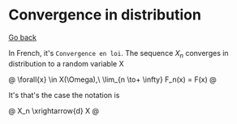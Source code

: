 # Convergence in distribution

[Go back](..#convergence)

In French, it's `Convergence en loi`.
The sequence $X_n$ converges in distribution to
a random variable X

@
\forall{x} \in X(\Omega),\ \lim_{n \to+ \infty} F_n(x) = F(x)
@

It's that's the case the notation is

@
X_n \xrightarrow{d} X
@